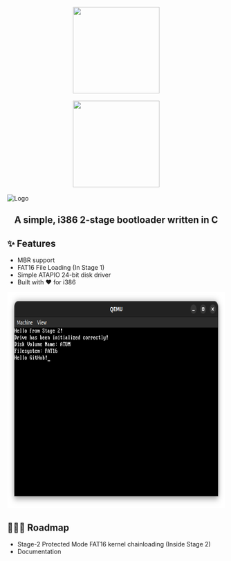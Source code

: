 
<picture>
  <source media="(prefers-color-scheme: light)">
  <p align="center">
    <img src="https://raw.githubusercontent.com/cakehonolulu/atom/main/resources/logo_light.png" width="200px" height="200px">
   </p>
  </source>
  <source media="(prefers-color-scheme: dark)">
  <p align="center">
    <img src="https://raw.githubusercontent.com/cakehonolulu/atom/main/resources/logo_dark.png" width="200px" height="200px">
    </p>
  </source>
  <img alt="Logo">
</picture>
<h2 align="center">A simple, i386 2-stage bootloader written in C</h2>

## ✨ Features
* MBR support
* FAT16 File Loading (In Stage 1)
* Simple ATAPIO 24-bit disk driver
* Built with ❤️ for i386

<p align="center">
  <img src="resources/screenshot.png" alt="Atom" width="750" height="500"/>
</p>


## 👷🏼‍♂️ Roadmap
* Stage-2 Protected Mode FAT16 kernel chainloading (Inside Stage 2)
* Documentation
